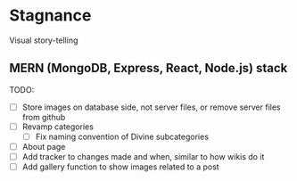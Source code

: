 # Stagnance
Visual story-telling
## MERN (MongoDB, Express, React, Node.js) stack

TODO:
- [ ] Store images on database side, not server files, or remove server files from github
- [ ] Revamp categories
  - [ ] Fix naming convention of Divine subcategories
- [ ] About page
- [ ] Add tracker to changes made and when, similar to how wikis do it
- [ ] Add gallery function to show images related to a post
